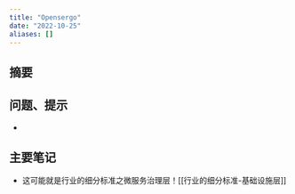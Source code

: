 ```yaml
---
title: "Opensergo"
date: "2022-10-25"
aliases: []
---
```

## 摘要


## 问题、提示
-  

## 主要笔记
-  这可能就是行业的细分标准之微服务治理层！[[行业的细分标准-基础设施层]]